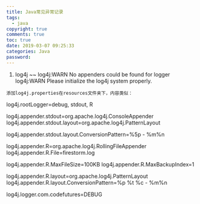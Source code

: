 ```yaml
---
title: Java常见异常记录
tags:
  - java
copyright: true
comments: true
toc: true
date: 2019-03-07 09:25:33
categories: Java
password:
---
```


1. log4j
~~
log4j:WARN No appenders could be found for logger 
log4j:WARN Please initialize the log4j system properly.
~~~
添加log4j.properties在resources文件夹下，内容类似：
~~~
log4j.rootLogger=debug, stdout, R

log4j.appender.stdout=org.apache.log4j.ConsoleAppender
log4j.appender.stdout.layout=org.apache.log4j.PatternLayout

log4j.appender.stdout.layout.ConversionPattern=%5p - %m%n

log4j.appender.R=org.apache.log4j.RollingFileAppender
log4j.appender.R.File=firestorm.log

log4j.appender.R.MaxFileSize=100KB
log4j.appender.R.MaxBackupIndex=1

log4j.appender.R.layout=org.apache.log4j.PatternLayout
log4j.appender.R.layout.ConversionPattern=%p %t %c - %m%n

log4j.logger.com.codefutures=DEBUG
~~~